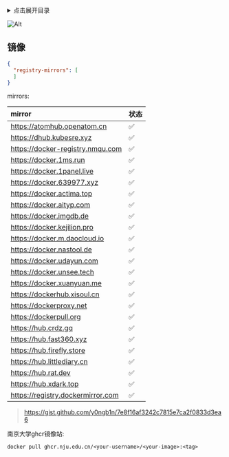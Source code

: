 <details>
<summary>点击展开目录</summary>
<!-- TOC -->

- [镜像](#镜像)

<!-- /TOC -->
</details>

![Alt](https://repobeats.axiom.co/api/embed/fa032c64baf9522131d3fea5d8feb396bb2b42c9.svg "Repobeats analytics image")

## 镜像

```json
{
  "registry-mirrors": [
  ]
}
```

mirrors:

| mirror                            | 状态 |
| :-------------------------------- | :--- |
| https://atomhub.openatom.cn       | ✅    |
| https://dhub.kubesre.xyz          | ✅    |
| https://docker-registry.nmqu.com  | ✅    |
| https://docker.1ms.run            | ✅    |
| https://docker.1panel.live        | ✅    |
| https://docker.639977.xyz         | ✅    |
| https://docker.actima.top         | ✅    |
| https://docker.aityp.com          | ✅    |
| https://docker.imgdb.de           | ✅    |
| https://docker.kejilion.pro       | ✅    |
| https://docker.m.daocloud.io      | ✅    |
| https://docker.nastool.de         | ✅    |
| https://docker.udayun.com         | ✅    |
| https://docker.unsee.tech         | ✅    |
| https://docker.xuanyuan.me        | ✅    |
| https://dockerhub.xisoul.cn       | ✅    |
| https://dockerproxy.net           | ✅    |
| https://dockerpull.org            | ✅    |
| https://hub.crdz.gq               | ✅    |
| https://hub.fast360.xyz           | ✅    |
| https://hub.firefly.store         | ✅    |
| https://hub.littlediary.cn        | ✅    |
| https://hub.rat.dev               | ✅    |
| https://hub.xdark.top             | ✅    |
| https://registry.dockermirror.com | ✅    |

> https://gist.github.com/y0ngb1n/7e8f16af3242c7815e7ca2f0833d3ea6


南京大学ghcr镜像站:

`docker pull ghcr.nju.edu.cn/<your-username>/<your-image>:<tag>`
